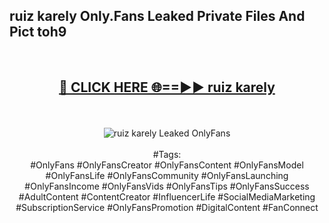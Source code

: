 <h2>ruiz karely Only.Fans Leaked Private Files And Pict toh9</h2>
<br>
<div align="center">
<h2><a href="https://mediafiles.top/ruiz_karely" rel="nofollow">🔴 CLICK HERE 🌐==►► ruiz karely</a></h2>
<br>
<br>
<a href="https://mediafiles.top/ruiz_karely" rel="nofollow" data-target="animated-image.originalLink"><img src="https://i.ibb.co.com/WyWwxjT/player-gif2.gif" alt="ruiz karely Leaked OnlyFans" style="max-width: 100%; display: inline-block;" data-target="animated-image.originalImage"></a>
<br><br>
#Tags:
<br>
#OnlyFans #OnlyFansCreator #OnlyFansContent #OnlyFansModel #OnlyFansLife #OnlyFansCommunity #OnlyFansLaunching #OnlyFansIncome #OnlyFansVids #OnlyFansTips #OnlyFansSuccess #AdultContent #ContentCreator #InfluencerLife #SocialMediaMarketing #SubscriptionService #OnlyFansPromotion #DigitalContent #FanConnect
</div>
<br>